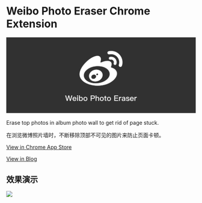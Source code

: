 # Weibo Photo Eraser Chrome Extension
![](https://raw.githubusercontent.com/Soulghost/Weibo-Photo-Eraser/master/static/1400560.png)

Erase top photos in album photo wall to get rid of page stuck. 

在浏览微博照片墙时，不断移除顶部不可见的图片来防止页面卡顿。

[View in Chrome App Store](https://chrome.google.com/webstore/detail/weibo-photo-eraser/opaaebjcdackobeememacleffoeeoeab?utm_source=gmail)

[View in Blog](https://juejin.im/post/5b1e22e0f265da6e225cefc8)

## 效果演示
![](https://github.com/Soulghost/Weibo-Photo-Eraser/blob/master/static/show.gif?raw=true)
